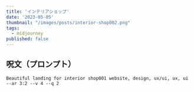 ```yaml
---
title: 'インテリアショップ'
date: '2023-05-05'
thumbnail: "/images/posts/interior-shop002.png"
tags:
  - midjourney
published: false
---
```


## 呪文（プロンプト）
```
Beautiful landing for interior shop001 website, design, ux/ui, ux, ui --ar 3:2 --v 4 --q 2
```